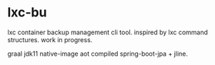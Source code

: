 # lxc-bu

lxc container backup management cli tool. inspired by lxc command structures. work in progress. 

graal jdk11 native-image aot compiled spring-boot-jpa  + jline.
